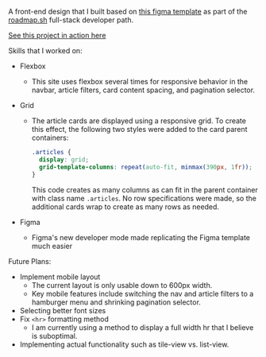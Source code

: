 A front-end design that I built based on [this figma template](https://www.figma.com/file/nh0V05z3NB87ue9v5PcO3R/writings.dev?type=design&node-id=0%3A1&t=2iQplaIojU3ydAfW-1) as part of the [roadmap.sh](roadmap.sh) full-stack developer path.

[See this project in action here](https://dominicgaliano.github.io/static-demo-091323/)

Skills that I worked on:

- Flexbox
  - This site uses flexbox several times for responsive behavior in the navbar, article filters, card content spacing, and pagination selector.
- Grid

  - The article cards are displayed using a responsive grid. To create this effect, the following two styles were added to the card parent containers:
    ```css
    .articles {
      display: grid;
      grid-template-columns: repeat(auto-fit, minmax(390px, 1fr));
    }
    ```
    This code creates as many columns as can fit in the parent container with class name `.articles`. No row specifications were made, so the additional cards wrap to create as many rows as needed.

- Figma
  - Figma's new developer mode made replicating the Figma template much easier

Future Plans:

- Implement mobile layout
  - The current layout is only usable down to 600px width.
  - Key mobile features include switching the nav and article filters to a hamburger menu and shrinking pagination selector.
- Selecting better font sizes
- Fix `<hr>` formatting method
  - I am currently using a method to display a full width hr that I believe is suboptimal.
- Implementing actual functionality such as tile-view vs. list-view.
